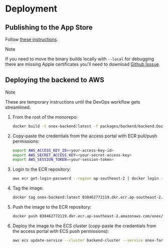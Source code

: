 # Deployment

## Publishing to the App Store

Follow [these instructions](https://docs.expo.dev/submit/ios/).

> [!NOTE]
> If you need to move the binary builds locally with `--local` for debugging there are missing Apple
> certificates you'll need to download [Github Isssue](https://github.com/expo/eas-cli/issues/1331#issuecomment-1235603312).

## Deploying the backend to AWS

> [!NOTE]
> These are temporary instructions until the DevOps workflow gets streamlined.

1. From the root of the monorepo:

    ```bash
    docker build -t onex-backend:latest -f packages/backend/backend.Dockerfile .
    ```

2. Copy-paste the credentials from the access portal with ECR pull/push permissions:

    ```bash
    export AWS_ACCESS_KEY_ID=<your-access-key-id>
    export AWS_SECRET_ACCESS_KEY=<your-secret-access-key>
    export AWS_SESSION_TOKEN=<your-session-token>
    ```

3. Login to the ECR repository:

    ```bash
    aws ecr get-login-password --region ap-southeast-2 | docker login --username AWS --password-stdin 038462772119.dkr.ecr.ap-southeast-2.amazonaws.com
    ```

4. Tag the image:

    ```bash
    docker tag onex-backend:latest 038462772119.dkr.ecr.ap-southeast-2.amazonaws.com/onex/backend
    ```

5. Push the image to the ECR repository:

    ```bash
    docker push 038462772119.dkr.ecr.ap-southeast-2.amazonaws.com/onex/backend 
    ```

6. Deploy the image to the ECS cluster (copy-paste the credentials from the access portal with ECS push permissions):

    ```bash
    aws ecs update-service --cluster backend-cluster --service onex-fargate-service --force-new-deployment
    ```
